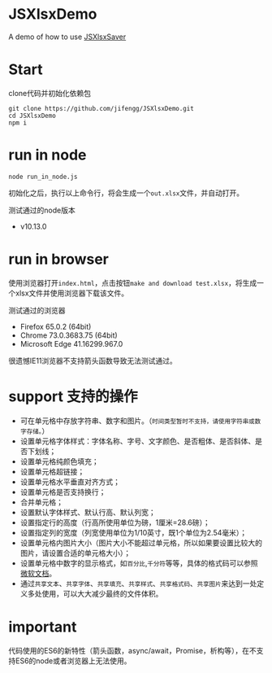 # JSXlsxDemo
A demo of how to use [JSXlsxSaver](https://github.com/jifengg/JSXlsxSaver)

# Start

clone代码并初始化依赖包

```shell
git clone https://github.com/jifengg/JSXlsxDemo.git
cd JSXlsxDemo
npm i
```

# run in node

```shell
node run_in_node.js
```

初始化之后，执行以上命令行，将会生成一个`out.xlsx`文件，并自动打开。

测试通过的node版本
- v10.13.0

# run in browser

使用浏览器打开`index.html`，点击按钮`make and download test.xlsx`，将生成一个xlsx文件并使用浏览器下载该文件。

测试通过的浏览器
- Firefox 65.0.2 (64bit)
- Chrome 73.0.3683.75 (64bit)
- Microsoft Edge 41.16299.967.0

很遗憾IE11浏览器不支持箭头函数导致无法测试通过。

# support 支持的操作

- 可在单元格中存放字符串、数字和图片。（`时间类型暂时不支持，请使用字符串或数字存储。`）
- 设置单元格字体样式：字体名称、字号、文字颜色、是否粗体、是否斜体、是否下划线；
- 设置单元格纯颜色填充；
- 设置单元格超链接；
- 设置单元格水平垂直对齐方式；
- 设置单元格是否支持换行；
- 合并单元格；
- 设置默认字体样式、默认行高、默认列宽；
- 设置指定行的高度（行高所使用单位为磅，1厘米=28.6磅）；
- 设置指定列的宽度（列宽使用单位为1/10英寸，既1个单位为2.54毫米）；
- 设置单元格内图片大小（图片大小不能超过单元格，所以如果要设置比较大的图片，请设置合适的单元格大小）；
- 设置单元格中数字的显示格式，如`百分比`,`千分符`等等，具体的格式码可以参照[微软文档](https://support.office.com/zh-cn/article/%E6%9F%A5%E7%9C%8B%E6%9C%89%E5%85%B3%E8%87%AA%E5%AE%9A%E4%B9%89%E6%95%B0%E5%AD%97%E6%A0%BC%E5%BC%8F%E7%9A%84%E5%87%86%E5%88%99-c0a1d1fa-d3f4-4018-96b7-9c9354dd99f5)。
- 通过`共享文本`、`共享字体`、`共享填充`、`共享样式`、`共享格式码`、`共享图片`来达到一处定义多处使用，可以大大减少最终的文件体积。

# important

代码使用的ES6的新特性（箭头函数，async/await，Promise，析构等），在不支持ES6的node或者浏览器上无法使用。
